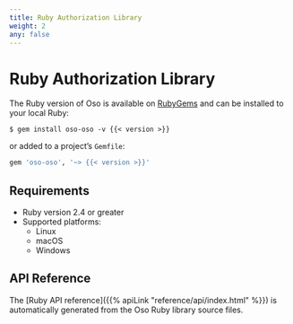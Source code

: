 ```yaml
---
title: Ruby Authorization Library
weight: 2
any: false
---
```


# Ruby Authorization Library

The Ruby version of Oso is available on
[RubyGems](https://rubygems.org/gems/oso-oso) and can be installed to your
local Ruby:

```console
$ gem install oso-oso -v {{< version >}}
```

or added to a project’s `Gemfile`:

```ruby
gem 'oso-oso', '~> {{< version >}}'
```

## Requirements

- Ruby version 2.4 or greater
- Supported platforms:
  - Linux
  - macOS
  - Windows

## API Reference

The [Ruby API reference]({{% apiLink "reference/api/index.html" %}}) is
automatically generated from the Oso Ruby library source files.
